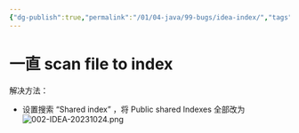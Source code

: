 ```yaml
---
{"dg-publish":true,"permalink":"/01/04-java/99-bugs/idea-index/","tags":["blog","bug","IDEA"]}
---
```



# 一直 scan file to index
解决方法：
 + 设置搜索 “Shared index” ，将 Public shared Indexes 全部改为
	![002-IDEA-20231024.png](/img/user/01-%E8%AE%A1%E7%AE%97%E6%9C%BA%E7%AC%94%E8%AE%B0/04-Java%E5%B7%A5%E7%A8%8B%E5%B8%88/99-bugs/%E9%99%84%E4%BB%B6/002-IDEA-20231024.png)
